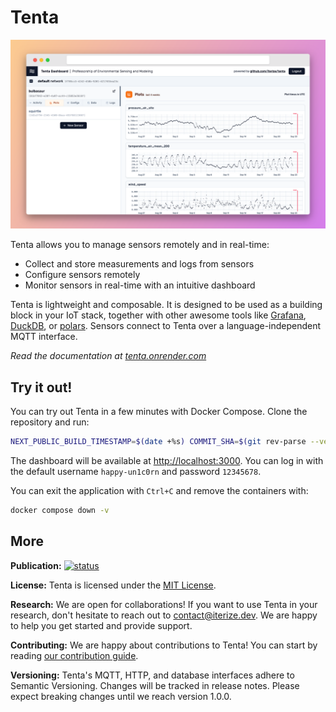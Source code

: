 <!-- When you make changes here, remember to duplicate them to `docs/pages/index.mdx` -->

# Tenta

![Tenta's dashboard](docs/public/banner.png)

Tenta allows you to manage sensors remotely and in real-time:

- Collect and store measurements and logs from sensors
- Configure sensors remotely
- Monitor sensors in real-time with an intuitive dashboard

Tenta is lightweight and composable. It is designed to be used as a building block in your IoT stack, together with other awesome tools like [Grafana](https://grafana.com/), [DuckDB](https://duckdb.org/), or [polars](https://www.pola.rs/). Sensors connect to Tenta over a language-independent MQTT interface.

_Read the documentation at [tenta.onrender.com](https://tenta.onrender.com/)_

## Try it out!

You can try out Tenta in a few minutes with Docker Compose. Clone the repository and run:

```sh
NEXT_PUBLIC_BUILD_TIMESTAMP=$(date +%s) COMMIT_SHA=$(git rev-parse --verify HEAD) BRANCH_NAME=$(git branch --show-current) docker compose up --build
```

The dashboard will be available at [http://localhost:3000](http://localhost:3000). You can log in with the default username `happy-un1c0rn` and password `12345678`.

You can exit the application with `Ctrl+C` and remove the containers with:

```sh
docker compose down -v
```

## More

**Publication:** [![status](https://joss.theoj.org/papers/5daf8d2d13c01da24e949c20a08d29d0/status.svg)](https://joss.theoj.org/papers/5daf8d2d13c01da24e949c20a08d29d0)

**License:** Tenta is licensed under the [MIT License](https://github.com/iterize/tenta/blob/main/LICENSE).

**Research:** We are open for collaborations! If you want to use Tenta in your research, don't hesitate to reach out to contact@iterize.dev. We are happy to help you get started and provide support.

**Contributing:** We are happy about contributions to Tenta! You can start by reading [our contribution guide](https://tenta.onrender.com/contribute).

**Versioning:** Tenta's MQTT, HTTP, and database interfaces adhere to Semantic Versioning. Changes will be tracked in release notes. Please expect breaking changes until we reach version 1.0.0.
